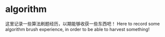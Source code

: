 # algorithm
这里记录一些算法刷题经历，以期能够收获一些东西吧！
Here to record some algorithm brush experience, in order to be able to harvest something!
